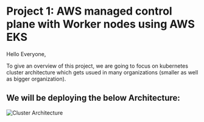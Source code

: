 # Project 1: AWS managed control plane with Worker nodes using AWS EKS

Hello Everyone,

To give an overview of this project, we are going to focus on kubernetes cluster architecture which gets usued in many organizations (smaller as well as bigger organization).

## We will be deploying the below Architecture:

![Cluster Architecture](![picture-1-1](https://user-images.githubusercontent.com/121017040/210310527-216c6948-4b5b-4db0-8503-5e333a266b5b.png))
